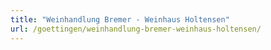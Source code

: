 ```yaml
---
title: "Weinhandlung Bremer - Weinhaus Holtensen"
url: /goettingen/weinhandlung-bremer-weinhaus-holtensen/
---
```

